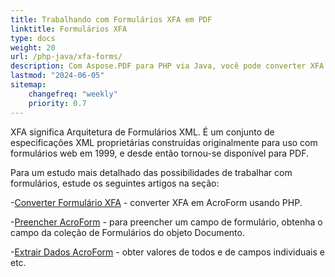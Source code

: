 ```yaml
---
title: Trabalhando com Formulários XFA em PDF 
linktitle: Formulários XFA
type: docs
weight: 20
url: /php-java/xfa-forms/
description: Com Aspose.PDF para PHP via Java, você pode converter XFA em AcroForm, preencher o campo do formulário em um documento PDF, extrair dados do formulário.
lastmod: "2024-06-05"
sitemap:
    changefreq: "weekly"
    priority: 0.7
---
```


XFA significa Arquitetura de Formulários XML. É um conjunto de especificações XML proprietárias construídas originalmente para uso com formulários web em 1999, e desde então tornou-se disponível para PDF.

Para um estudo mais detalhado das possibilidades de trabalhar com formulários, estude os seguintes artigos na seção:

-[Converter Formulário XFA](/pdf/php-java/convert-form/) - converter XFA em AcroForm usando PHP.

-[Preencher AcroForm](/pdf/php-java/fill-form/) - para preencher um campo de formulário, obtenha o campo da coleção de Formulários do objeto Documento.

-[Extrair Dados AcroForm](/pdf/php-java/extract-form/) - obter valores de todos e de campos individuais e etc.